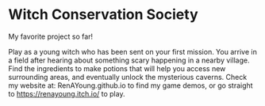 # Witch Conservation Society

My favorite project so far! 

Play as a young witch who has been sent on your first mission. You arrive in a field after hearing about something scary happening in a nearby village. Find the ingredients to make potions that will help you access new surrounding areas, and eventually unlock the mysterious caverns.
Check my website at: RenAYoung.github.io to find my game demos, or go straight to https://renayoung.itch.io/ to play.
